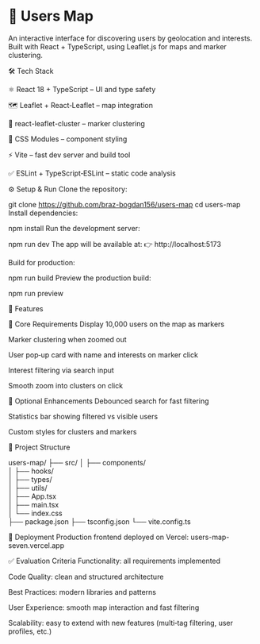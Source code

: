 # 📖 Users Map

An interactive interface for discovering users by geolocation and interests. Built with React + TypeScript, using Leaflet.js for maps and marker clustering.

🛠 Tech Stack

⚛️ React 18 + TypeScript – UI and type safety

🗺 Leaflet + React‑Leaflet – map integration

🔗 react-leaflet-cluster – marker clustering

🎨 CSS Modules – component styling

⚡ Vite – fast dev server and build tool

✅ ESLint + TypeScript‑ESLint – static code analysis

⚙️ Setup & Run
Clone the repository:

git clone https://github.com/braz-bogdan156/users-map
cd users-map
Install dependencies:

npm install
Run the development server:

npm run dev
The app will be available at: 👉 http://localhost:5173

Build for production:

npm run build
Preview the production build:

npm run preview

📌 Features

🔹 Core Requirements
Display 10,000 users on the map as markers

Marker clustering when zoomed out

User pop‑up card with name and interests on marker click

Interest filtering via search input

Smooth zoom into clusters on click

🔹 Optional Enhancements
Debounced search for fast filtering

Statistics bar showing filtered vs visible users

Custom styles for clusters and markers

📂 Project Structure

users-map/
├── src/
│   ├── components/       
│   ├── hooks/            
│   ├── types/       
│   ├── utils/            
│   ├── App.tsx           
│   ├── main.tsx         
│   └── index.css         
├── package.json
├── tsconfig.json
└── vite.config.ts

🚀 Deployment
Production frontend deployed on Vercel: users-map-seven.vercel.app

✅ Evaluation Criteria
Functionality: all requirements implemented

Code Quality: clean and structured architecture

Best Practices: modern libraries and patterns

User Experience: smooth map interaction and fast filtering

Scalability: easy to extend with new features (multi‑tag filtering, user profiles, etc.)
